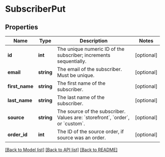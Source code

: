 # SubscriberPut

## Properties
Name | Type | Description | Notes
------------ | ------------- | ------------- | -------------
**id** | **int** | The unique numeric ID of the subscriber; increments sequentially. | [optional] 
**email** | **string** | The email of the subscriber. Must be unique. | [optional] 
**first_name** | **string** | The first name of the subscriber. | [optional] 
**last_name** | **string** | The last name of the subscriber. | [optional] 
**source** | **string** | The source of the subscriber. Values are: &#x60;storefront&#x60;, &#x60;order&#x60;, or &#x60;custom&#x60;. | [optional] 
**order_id** | **int** | The ID of the source order, if source was an order. | [optional] 

[[Back to Model list]](../README.md#documentation-for-models) [[Back to API list]](../README.md#documentation-for-api-endpoints) [[Back to README]](../README.md)


